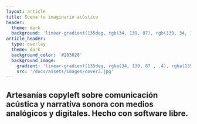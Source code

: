 ```yaml
---
layout: article
title: Suena tu imaginario acústico
header:
  theme: dark
  background: 'linear-gradient(135deg, rgb(34, 139, 87), rgb(139, 34, 139))'
article_header:
  type: overlay
  theme: dark
  background_color: '#203028'
  background_image:
    gradient: 'linear-gradient(135deg, rgba(34, 139, 87 , .4), rgba(139, 34, 139, .4))'
    src: '/docs/assets/images/cover3.jpg'
---
```


<div class="hero hero--center">
  <div class="hero__content">
    <i class="fa-thin fa-galaxy"></i> <h2>Artesanías copyleft sobre comunicación acústica y narrativa sonora con medios analógicos y digitales.  Hecho con software libre.</h2>
  </div>
</div>
